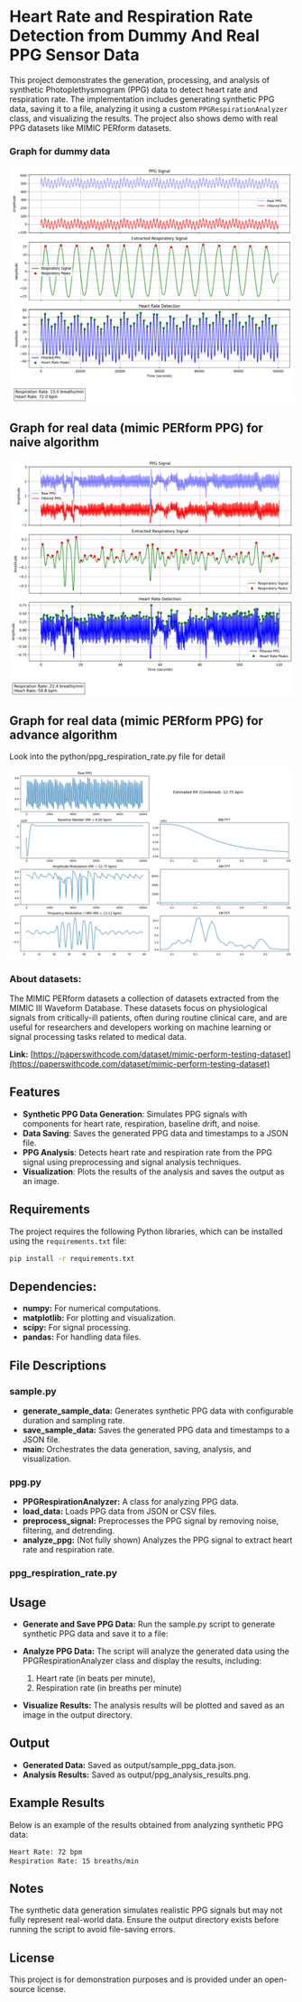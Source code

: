 # Heart Rate and Respiration Rate Detection from Dummy And Real PPG Sensor Data

This project demonstrates the generation, processing, and analysis of synthetic Photoplethysmogram (PPG) data to detect heart rate and respiration rate. The implementation includes generating synthetic PPG data, saving it to a file, analyzing it using a custom `PPGRespirationAnalyzer` class, and visualizing the results. The project also shows demo with real PPG datasets like MIMIC PERform datasets.

### Graph for dummy data

![Example for dummy ppg data](output/ppg_analysis_results.png)

## Graph for real data (mimic PERform PPG) for naive algorithm

![Example for real ppg data](output/real_data_analysis.png)

## Graph for real data (mimic PERform PPG) for advance algorithm
Look into the python/ppg_respiration_rate.py file for detail

![Example for real ppg data](output/ppg_analysis.png)

### About datasets:

The MIMIC PERform datasets a collection of datasets extracted from the MIMIC III Waveform Database. These datasets focus on physiological signals from critically-ill patients, often during routine clinical care, and are useful for researchers and developers working on machine learning or signal processing tasks related to medical data.

**Link:** [https://paperswithcode.com/dataset/mimic-perform-testing-dataset](https://paperswithcode.com/dataset/mimic-perform-testing-dataset)

## Features

- **Synthetic PPG Data Generation**: Simulates PPG signals with components for heart rate, respiration, baseline drift, and noise.
- **Data Saving**: Saves the generated PPG data and timestamps to a JSON file.
- **PPG Analysis**: Detects heart rate and respiration rate from the PPG signal using preprocessing and signal analysis techniques.
- **Visualization**: Plots the results of the analysis and saves the output as an image.

## Requirements

The project requires the following Python libraries, which can be installed using the `requirements.txt` file:

```bash
pip install -r requirements.txt
```

## Dependencies:

- **numpy:** For numerical computations.
- **matplotlib:** For plotting and visualization.
- **scipy:** For signal processing.
- **pandas:** For handling data files.

## File Descriptions

### sample.py

- **generate_sample_data:** Generates synthetic PPG data with configurable duration and sampling rate.
- **save_sample_data:** Saves the generated PPG data and timestamps to a JSON file.
- **main:** Orchestrates the data generation, saving, analysis, and visualization.

### ppg.py

- **PPGRespirationAnalyzer:** A class for analyzing PPG data.
- **load_data:** Loads PPG data from JSON or CSV files.
- **preprocess_signal:** Preprocesses the PPG signal by removing noise, filtering, and detrending.
- **analyze_ppg:** (Not fully shown) Analyzes the PPG signal to extract heart rate and respiration rate.

### ppg_respiration_rate.py


## Usage

- **Generate and Save PPG Data:** Run the sample.py script to generate synthetic PPG data and save it to a file:
- **Analyze PPG Data:** The script will analyze the generated data using the PPGRespirationAnalyzer class and display the results, including:

  1. Heart rate (in beats per minute),
  2. Respiration rate (in breaths per minute)
- **Visualize Results:** The analysis results will be plotted and saved as an image in the output directory.

## Output

- **Generated Data:** Saved as output/sample_ppg_data.json.
- **Analysis Results:** Saved as output/ppg_analysis_results.png.

## Example Results

Below is an example of the results obtained from analyzing synthetic PPG data:

```
Heart Rate: 72 bpm
Respiration Rate: 15 breaths/min
```

## Notes

The synthetic data generation simulates realistic PPG signals but may not fully represent real-world data.
Ensure the output directory exists before running the script to avoid file-saving errors.

## License

This project is for demonstration purposes and is provided under an open-source license.
